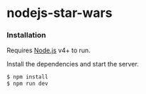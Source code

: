 # nodejs-star-wars

### Installation

Requires [Node.js](https://nodejs.org/) v4+ to run.

Install the dependencies and start the server.

```sh
$ npm install
$ npm run dev
```
